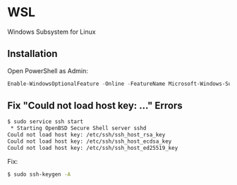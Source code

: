 # WSL

Windows Subsystem for Linux

## Installation

Open PowerShell as Admin:

```powershell
Enable-WindowsOptionalFeature -Online -FeatureName Microsoft-Windows-Subsystem-Linux
```

## Fix "Could not load host key: ..." Errors

```bash
$ sudo service ssh start
 * Starting OpenBSD Secure Shell server sshd
Could not load host key: /etc/ssh/ssh_host_rsa_key
Could not load host key: /etc/ssh/ssh_host_ecdsa_key
Could not load host key: /etc/ssh/ssh_host_ed25519_key
```

Fix:

```bash
$ sudo ssh-keygen -A
```